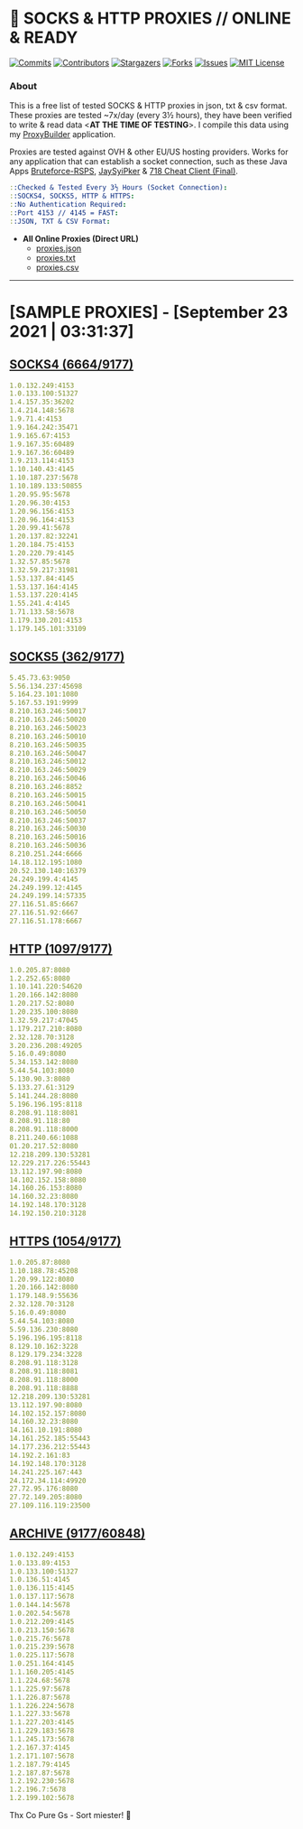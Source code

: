 <!-- MARKDOWN LINKS & IMAGES -->
<!-- https://www.markdownguide.org/basic-syntax/#reference-style-links -->
[contributors-shield]: https://img.shields.io/github/contributors/jetkai/proxy-list?style=for-the-badge
[contributors-url]: https://github.com/jetkai/proxy-list/graphs/contributors
[forks-shield]: https://img.shields.io/github/forks/jetkai/proxy-list?style=for-the-badge
[forks-url]: https://github.com/jetkai/proxy-list/network/members
[stars-shield]: https://img.shields.io/github/stars/jetkai/proxy-list?style=for-the-badge
[stars-url]: https://github.com/jetkai/proxy-list/stargazers
[issues-shield]: https://img.shields.io/github/issues/jetkai/proxy-list?style=for-the-badge
[issues-url]: https://github.com/jetkai/proxy-list/issues
[license-shield]: https://img.shields.io/github/license/jetkai/proxy-list?style=for-the-badge
[license-url]: https://github.com/jetkai/proxy-list/blob/main/LICENSE
[commit-shield]: https://img.shields.io/github/last-commit/jetkai/proxy-list?style=for-the-badge
[commit-url]: https://github.com/jetkai/proxy-list/commits/main

# 🎁 SOCKS & HTTP PROXIES // ONLINE & READY

[![Commits][commit-shield]][commit-url]
[![Contributors][contributors-shield]][contributors-url]
[![Stargazers][stars-shield]][stars-url]
[![Forks][forks-shield]][forks-url]
[![Issues][issues-shield]][issues-url]
[![MIT License][license-shield]][license-url]

### About
This is a free list of tested SOCKS & HTTP proxies in json, txt & csv format. These proxies are tested ~7x/day (every 3½ hours), they have been verified to write & read data <**AT THE TIME OF TESTING**>. I compile this data using my [ProxyBuilder](https://github.com/jetkai/ProxyBuilder) application.

Proxies are tested against OVH & other EU/US hosting providers. Works for any application that can establish a socket connection, such as these Java Apps [Bruteforce-RSPS](https://github.com/KaiBurton/Bruteforce-RSPS), [JaySyiPker](https://github.com/JayArrowz/JaySyiPker) & [718 Cheat Client (Final)](https://github.com/KaiBurton/718-Cheat-Client-Final). 

```yaml
::Checked & Tested Every 3½ Hours (Socket Connection):
::SOCKS4, SOCKS5, HTTP & HTTPS:
::No Authentication Required:
::Port 4153 // 4145 = FAST:
::JSON, TXT & CSV Format:
```

- **All Online Proxies (Direct URL)**
  - [proxies.json](https://raw.githubusercontent.com/jetkai/proxy-list/main/proxies.json)
  - [proxies.txt](https://raw.githubusercontent.com/jetkai/proxy-list/main/proxies.txt)
  - [proxies.csv](https://raw.githubusercontent.com/jetkai/proxy-list/main/proxies.csv)

---

# [SAMPLE PROXIES] - [September 23 2021 | 03:31:37]

## [SOCKS4 (6664/9177)](https://raw.githubusercontent.com/jetkai/proxy-list/main/proxies-socks4.txt)
```yaml
1.0.132.249:4153
1.0.133.100:51327
1.4.157.35:36202
1.4.214.148:5678
1.9.71.4:4153
1.9.164.242:35471
1.9.165.67:4153
1.9.167.35:60489
1.9.167.36:60489
1.9.213.114:4153
1.10.140.43:4145
1.10.187.237:5678
1.10.189.133:50855
1.20.95.95:5678
1.20.96.30:4153
1.20.96.156:4153
1.20.96.164:4153
1.20.99.41:5678
1.20.137.82:32241
1.20.184.75:4153
1.20.220.79:4145
1.32.57.85:5678
1.32.59.217:31981
1.53.137.84:4145
1.53.137.164:4145
1.53.137.220:4145
1.55.241.4:4145
1.71.133.58:5678
1.179.130.201:4153
1.179.145.101:33109
```

## [SOCKS5 (362/9177)](https://raw.githubusercontent.com/jetkai/proxy-list/main/proxies-socks5.txt)
```yaml
5.45.73.63:9050
5.56.134.237:45698
5.164.23.101:1080
5.167.53.191:9999
8.210.163.246:50017
8.210.163.246:50020
8.210.163.246:50023
8.210.163.246:50010
8.210.163.246:50035
8.210.163.246:50047
8.210.163.246:50012
8.210.163.246:50029
8.210.163.246:50046
8.210.163.246:8852
8.210.163.246:50015
8.210.163.246:50041
8.210.163.246:50050
8.210.163.246:50037
8.210.163.246:50030
8.210.163.246:50016
8.210.163.246:50036
8.210.251.244:6666
14.18.112.195:1080
20.52.130.140:16379
24.249.199.4:4145
24.249.199.12:4145
24.249.199.14:57335
27.116.51.85:6667
27.116.51.92:6667
27.116.51.178:6667
```

## [HTTP (1097/9177)](https://raw.githubusercontent.com/jetkai/proxy-list/main/proxies-http.txt)
```yaml
1.0.205.87:8080
1.2.252.65:8080
1.10.141.220:54620
1.20.166.142:8080
1.20.217.52:8080
1.20.235.100:8080
1.32.59.217:47045
1.179.217.210:8080
2.32.128.70:3128
3.20.236.208:49205
5.16.0.49:8080
5.34.153.142:8080
5.44.54.103:8080
5.130.90.3:8080
5.133.27.61:3129
5.141.244.28:8080
5.196.196.195:8118
8.208.91.118:8081
8.208.91.118:80
8.208.91.118:8000
8.211.240.66:1088
01.20.217.52:8080
12.218.209.130:53281
12.229.217.226:55443
13.112.197.90:8080
14.102.152.158:8080
14.160.26.153:8080
14.160.32.23:8080
14.192.148.170:3128
14.192.150.210:3128
```

## [HTTPS (1054/9177)](https://raw.githubusercontent.com/jetkai/proxy-list/main/proxies-https.txt)
```yaml
1.0.205.87:8080
1.10.188.78:45208
1.20.99.122:8080
1.20.166.142:8080
1.179.148.9:55636
2.32.128.70:3128
5.16.0.49:8080
5.44.54.103:8080
5.59.136.230:8080
5.196.196.195:8118
8.129.10.162:3228
8.129.179.234:3228
8.208.91.118:3128
8.208.91.118:8081
8.208.91.118:8000
8.208.91.118:8888
12.218.209.130:53281
13.112.197.90:8080
14.102.152.157:8080
14.160.32.23:8080
14.161.10.191:8080
14.161.252.185:55443
14.177.236.212:55443
14.192.2.161:83
14.192.148.170:3128
14.241.225.167:443
24.172.34.114:49920
27.72.95.176:8080
27.72.149.205:8080
27.109.116.119:23500
```

## [ARCHIVE (9177/60848)](https://raw.githubusercontent.com/jetkai/proxy-list/main/archive/working-proxies-history.json)
```yaml
1.0.132.249:4153
1.0.133.89:4153
1.0.133.100:51327
1.0.136.51:4145
1.0.136.115:4145
1.0.137.117:5678
1.0.144.14:5678
1.0.202.54:5678
1.0.212.209:4145
1.0.213.150:5678
1.0.215.76:5678
1.0.215.239:5678
1.0.225.117:5678
1.0.251.164:4145
1.1.160.205:4145
1.1.224.68:5678
1.1.225.97:5678
1.1.226.87:5678
1.1.226.224:5678
1.1.227.33:5678
1.1.227.203:4145
1.1.229.183:5678
1.1.245.173:5678
1.2.167.37:4145
1.2.171.107:5678
1.2.187.79:4145
1.2.187.87:5678
1.2.192.230:5678
1.2.196.7:5678
1.2.199.102:5678
```



Thx Co Pure Gs - Sort miester! 💟